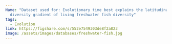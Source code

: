 ```yaml
---
Name: "Dataset used for: Evolutionary time best explains the latitudinal
  diversity gradient of living freshwater fish diversity"
tags:
  - Evolution
link: https://figshare.com/s/552e7549303de8f2a823
image: /assets/images/databases/freshwater-fish.jpg
---
```

